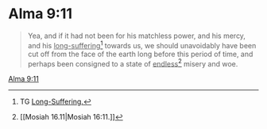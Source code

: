# Alma 9:11

> Yea, and if it had not been for his matchless power, and his mercy, and his <u>long-suffering</u>[^a] towards us, we should unavoidably have been cut off from the face of the earth long before this period of time, and perhaps been consigned to a state of <u>endless</u>[^b] misery and woe.

[Alma 9:11](https://www.churchofjesuschrist.org/study/scriptures/bofm/alma/9?lang=eng&id=p11#p11)


[^a]: TG [Long-Suffering.](https://www.churchofjesuschrist.org/study/scriptures/tg/long-suffering?lang=eng)
[^b]: [[Mosiah 16.11|Mosiah 16:11.]]
